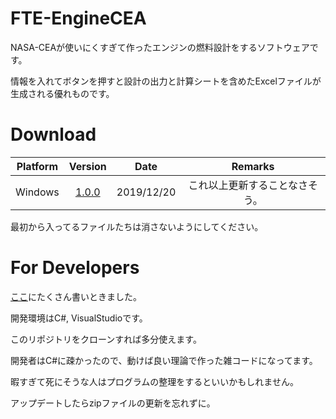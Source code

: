 # FTE-EngineCEA

NASA-CEAが使いにくすぎて作ったエンジンの燃料設計をするソフトウェアです。

情報を入れてボタンを押すと設計の出力と計算シートを含めたExcelファイルが生成される優れものです。

# Download
|Platform|Version|Date|Remarks|
|:------:|:------:|:------:|:------:|
|Windows|[1.0.0](https://github.com/FROM-THE-EARTH/FTE-EngineCEA/raw/master/FTE-EngineCEA/App/FTE-EngineCEA.zip)|2019/12/20|これ以上更新することなさそう。|

最初から入ってるファイルたちは消さないようにしてください。

# For Developers

[ここ](https://github.com/FROM-THE-EARTH/FTE-EngineCEA/blob/master/FOR%20DEVELOPERS.txt)にたくさん書いときました。

開発環境はC#, VisualStudioです。

このリポジトリをクローンすれば多分使えます。

開発者はC#に疎かったので、動けば良い理論で作った雑コードになってます。

暇すぎて死にそうな人はプログラムの整理をするといいかもしれません。

アップデートしたらzipファイルの更新を忘れずに。
